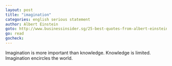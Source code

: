 ```yaml
---
layout: post
title: "imagination"
categories: english serious statement
author: Albert Einstein
goto: http://www.businessinsider.sg/25-best-quotes-from-albert-einstein-2014-8/#RWt7DUbICPzI1Ezz.99
go: read
gocheck:
---
```

Imagination is more important than knowledge. Knowledge is limited. Imagination encircles the world.
